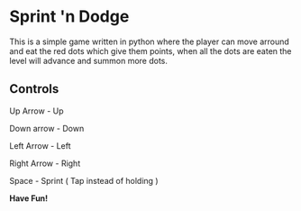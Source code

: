 # Sprint 'n Dodge
This is a simple game written in python where the player can move arround and eat the red dots which give them points, when all the dots are eaten the level will advance and summon more dots. 

## Controls
Up Arrow - Up

Down arrow - Down

Left Arrow - Left

Right Arrow - Right

Space - Sprint ( Tap instead of holding )


**Have Fun!**

